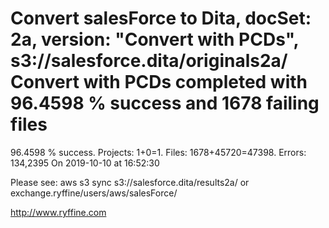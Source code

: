 # Convert salesForce to Dita, docSet: 2a, version: "Convert with PCDs", s3://salesforce.dita/originals2a/ Convert with PCDs completed with 96.4598 % success and 1678 failing files

96.4598 % success. Projects: 1+0=1.  Files: 1678+45720=47398. Errors: 134,2395  On 2019-10-10 at 16:52:30



Please see: aws s3 sync s3://salesforce.dita/results2a/ or exchange.ryffine/users/aws/salesForce/

http://www.ryffine.com
